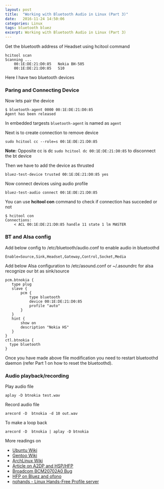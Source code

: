 ```yaml
---
layout: post
title:  "Working with Bluetooth Audio in Linux (Part 3)"
date:   2016-11-24 14:50:06
categories: Linux
tags: bluetooth bluez
excerpt: Working with Bluetooth Audio in Linux (Part 3)
---
```


Get the bluetooth address of Headset using hcitool command

```
hcitool scan
Scanning ...
	00:1E:DE:21:D0:85	Nokia BH-505
	00:1E:DE:21:D0:85	S10
```

Here I have two bluetooth devices

### Paring and Connecting Device

Now lets pair the device

```
$ bluetooth-agent 0000 00:1E:DE:21:D0:85
Agent has been released
```

In embedded targests ```bluetooth-agent``` is named as ```agent```

Next is to create connection to remove device

```
sudo hcitool cc --role=s 00:1E:DE:21:D0:85
```

**Note:** Opposite cc is dc ```sudo hcitool dc 00:1E:DE:21:D0:85``` to disconnect the bt device

Then we have to add the device as thrusted

```
bluez-test-device trusted 00:1E:DE:21:D0:85 yes
```

Now connect devices using audio profile

```
bluez-test-audio connect 00:1E:DE:21:D0:85
```


You can use **hcitool con** command to check if connection has succeded or not

```
$ hcitool con
Connections:
	< ACL 00:1E:DE:21:D0:85 handle 11 state 1 lm MASTER
```

### BT and Alsa config

Add below config to /etc/bluetooth/audio.conf to enable audio in bluetoothd

```
Enable=Source,Sink,Headset,Gateway,Control,Socket,Media
```


Add below Alsa configuration to /etc/asound.conf or ~/.asoundrc for alsa recognize our bt as sink/source

```
pcm.btnokia {
   type plug
   slave {
       pcm {
           type bluetooth
           device 00:1E:DE:21:D0:85
           profile "auto"
       }
   }
   hint {
       show on
       description "Nokia HS"
   }
}
ctl.btnokia {
  type bluetooth
}
```

Once you have made above file modification you need to restart bluetoothd daemon (refer Part 1 on how to reset the bluetoothd).


### Audio playback/recording

Play audio file

```
aplay -D btnokia test.wav
```

Record audio file

```
arecord -D  btnokia -d 10 out.wav
```

To make a loop back

```
arecord -D  btnokia | aplay -D btnokia
```

More readings on

* [Ubuntu Wiki](https://help.ubuntu.com/community/BluetoothHeadset)
* [Gentoo Wiki](https://wiki.gentoo.org/wiki/Bluetooth_Headset)
* [ArchLinux Wiki](https://wiki.archlinux.org/index.php/Bluetooth_headset)
* [Article on A2DP and HSP/HFP](http://blog.cyphermox.net/2012/03/call-for-testing-bluez-a2dp-and-hsphfp.html)
* [Broadcom BCM20702A0 Bug](http://askubuntu.com/questions/180437/bluetooth-headset-a2dp-works-hsp-hfp-not-no-sound-no-mic)
* [HFP on Bluez and ofono](http://padovan.org/blog/2010/02/handsfree-profile-into-bluez-and-ofono/)
* [nohands - Linux Hands-Free Profile server](http://nohands.sourceforge.net)
